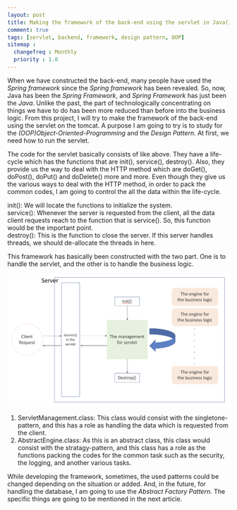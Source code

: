 ```yaml
---
layout: post
title: Making the framework of the back-end using the servlet in Java(1)
comment: true
tags: [servlet, backend, framework, design pattern, OOP]
sitemap :
  changefreq : Monthly
  priority : 1.0
---
```


When we have constructed the back-end, many people have used the *Spring framework* since the *Spring framework* has been revealed. So, now, Java has been the *Spring Framework*, and *Spring Framework* has just been the *Java*. Unlike the past, the part of technologically concentrating on things we have to do has been more reduced than before into the business logic. From this project, I will try to make the framework of the back-end using the servlet on the tomcat. A purpose I am going to try is to study for the *(OOP)Object-Oriented-Programming* and the *Design Pattern*. At first, we need how to run the servlet.

<script src="https://gist.github.com/ijunc2/248f76503fbd527c1f1bb7b1b07e046f.js"></script>

The code for the servlet basically consists of like above. They have a life-cycle which has the functions that are init(), service(), destroy(). Also, they provide us the way to deal with the HTTP method which are doGet(), doPost(), doPut() and doDelete() more and more. Even though they give us the various ways to deal with the HTTP method, in order to pack the common codes, I am going to control the all the data within the life-cycle.
>
init(): We will locate the functions to initialize the system.   
service(): Whenever the server is requested from the client, all the data client requests reach to the function that is service(). So, this function would be the important point.   
destroy(): This is the function to close the server. If this server handles threads, we should de-allocate the threads in here. 

This framework has basically been constructed with the two part. One is to handle the servlet, and the other is to handle the business logic.

![pic1](/assets/img/post/2018-03-01/p1.png)

>
1. ServletManagement.class: This class would consist with the singletone-pattern, and this has a role as handling the data which is requested from the client.
2. AbstractEngine.class: As this is an abstract class, this class would consist with the stratagy-pattern, and this class has a role as the functions packing the codes for the common task such as the security, the logging, and another various tasks.

While developing the framework, sometimes, the used patterns could be changed depending on the situation or added. And, in the future, for handling the database, I am going to use the *Abstract Factory Pattern*. The specific things are going to be mentioned in the next article.
